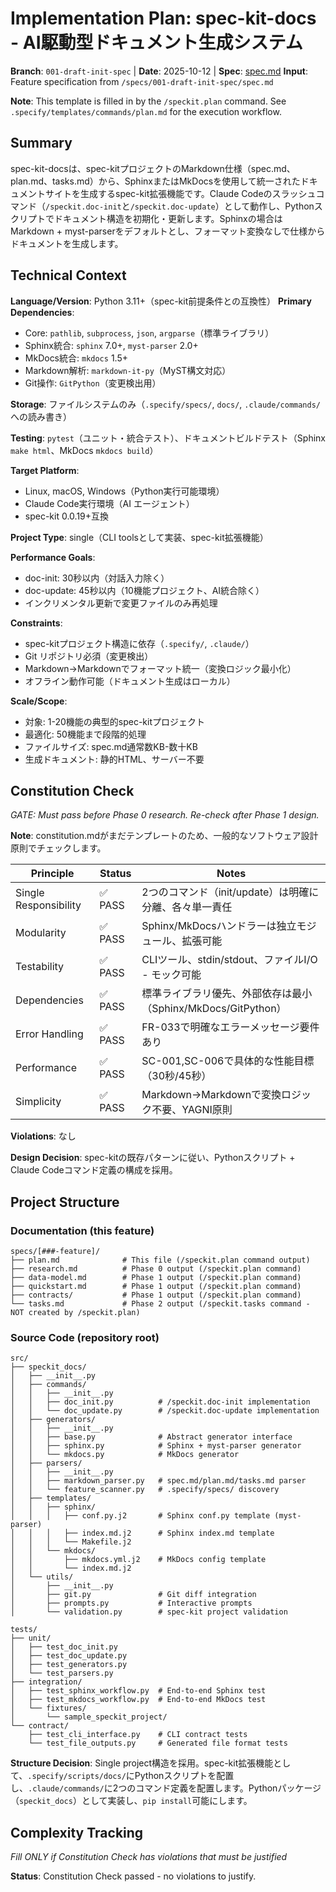 # Implementation Plan: spec-kit-docs - AI駆動型ドキュメント生成システム

**Branch**: `001-draft-init-spec` | **Date**: 2025-10-12 | **Spec**: [spec.md](spec.md)
**Input**: Feature specification from `/specs/001-draft-init-spec/spec.md`

**Note**: This template is filled in by the `/speckit.plan` command. See `.specify/templates/commands/plan.md` for the execution workflow.

## Summary

spec-kit-docsは、spec-kitプロジェクトのMarkdown仕様（spec.md、plan.md、tasks.md）から、SphinxまたはMkDocsを使用して統一されたドキュメントサイトを生成するspec-kit拡張機能です。Claude Codeのスラッシュコマンド（`/speckit.doc-init`と`/speckit.doc-update`）として動作し、Pythonスクリプトでドキュメント構造を初期化・更新します。Sphinxの場合はMarkdown + myst-parserをデフォルトとし、フォーマット変換なしで仕様からドキュメントを生成します。

## Technical Context

**Language/Version**: Python 3.11+（spec-kit前提条件との互換性）
**Primary Dependencies**:
  - Core: `pathlib`, `subprocess`, `json`, `argparse`（標準ライブラリ）
  - Sphinx統合: `sphinx` 7.0+, `myst-parser` 2.0+
  - MkDocs統合: `mkdocs` 1.5+
  - Markdown解析: `markdown-it-py`（MyST構文対応）
  - Git操作: `GitPython`（変更検出用）

**Storage**: ファイルシステムのみ（`.specify/specs/`, `docs/`, `.claude/commands/`への読み書き）

**Testing**: `pytest`（ユニット・統合テスト）、ドキュメントビルドテスト（Sphinx `make html`、MkDocs `mkdocs build`）

**Target Platform**:
  - Linux, macOS, Windows（Python実行可能環境）
  - Claude Code実行環境（AI エージェント）
  - spec-kit 0.0.19+互換

**Project Type**: single（CLI toolsとして実装、spec-kit拡張機能）

**Performance Goals**:
  - doc-init: 30秒以内（対話入力除く）
  - doc-update: 45秒以内（10機能プロジェクト、AI統合除く）
  - インクリメンタル更新で変更ファイルのみ再処理

**Constraints**:
  - spec-kitプロジェクト構造に依存（`.specify/`, `.claude/`）
  - Git リポジトリ必須（変更検出）
  - Markdown→Markdownでフォーマット統一（変換ロジック最小化）
  - オフライン動作可能（ドキュメント生成はローカル）

**Scale/Scope**:
  - 対象: 1-20機能の典型的spec-kitプロジェクト
  - 最適化: 50機能まで段階的処理
  - ファイルサイズ: spec.md通常数KB-数十KB
  - 生成ドキュメント: 静的HTML、サーバー不要

## Constitution Check

*GATE: Must pass before Phase 0 research. Re-check after Phase 1 design.*

**Note**: constitution.mdがまだテンプレートのため、一般的なソフトウェア設計原則でチェックします。

| Principle | Status | Notes |
|-----------|--------|-------|
| Single Responsibility | ✅ PASS | 2つのコマンド（init/update）は明確に分離、各々単一責任 |
| Modularity | ✅ PASS | Sphinx/MkDocsハンドラーは独立モジュール、拡張可能 |
| Testability | ✅ PASS | CLIツール、stdin/stdout、ファイルI/O - モック可能 |
| Dependencies | ✅ PASS | 標準ライブラリ優先、外部依存は最小（Sphinx/MkDocs/GitPython） |
| Error Handling | ✅ PASS | FR-033で明確なエラーメッセージ要件あり |
| Performance | ✅ PASS | SC-001,SC-006で具体的な性能目標（30秒/45秒） |
| Simplicity | ✅ PASS | Markdown→Markdownで変換ロジック不要、YAGNI原則 |

**Violations**: なし

**Design Decision**: spec-kitの既存パターンに従い、Pythonスクリプト + Claude Codeコマンド定義の構成を採用。

## Project Structure

### Documentation (this feature)

```
specs/[###-feature]/
├── plan.md              # This file (/speckit.plan command output)
├── research.md          # Phase 0 output (/speckit.plan command)
├── data-model.md        # Phase 1 output (/speckit.plan command)
├── quickstart.md        # Phase 1 output (/speckit.plan command)
├── contracts/           # Phase 1 output (/speckit.plan command)
└── tasks.md             # Phase 2 output (/speckit.tasks command - NOT created by /speckit.plan)
```

### Source Code (repository root)

```
src/
├── speckit_docs/
│   ├── __init__.py
│   ├── commands/
│   │   ├── __init__.py
│   │   ├── doc_init.py          # /speckit.doc-init implementation
│   │   └── doc_update.py        # /speckit.doc-update implementation
│   ├── generators/
│   │   ├── __init__.py
│   │   ├── base.py              # Abstract generator interface
│   │   ├── sphinx.py            # Sphinx + myst-parser generator
│   │   └── mkdocs.py            # MkDocs generator
│   ├── parsers/
│   │   ├── __init__.py
│   │   ├── markdown_parser.py   # spec.md/plan.md/tasks.md parser
│   │   └── feature_scanner.py   # .specify/specs/ discovery
│   ├── templates/
│   │   ├── sphinx/
│   │   │   ├── conf.py.j2       # Sphinx conf.py template (myst-parser)
│   │   │   ├── index.md.j2      # Sphinx index.md template
│   │   │   └── Makefile.j2
│   │   └── mkdocs/
│   │       ├── mkdocs.yml.j2    # MkDocs config template
│   │       └── index.md.j2
│   └── utils/
│       ├── __init__.py
│       ├── git.py               # Git diff integration
│       ├── prompts.py           # Interactive prompts
│       └── validation.py        # spec-kit project validation

tests/
├── unit/
│   ├── test_doc_init.py
│   ├── test_doc_update.py
│   ├── test_generators.py
│   └── test_parsers.py
├── integration/
│   ├── test_sphinx_workflow.py  # End-to-end Sphinx test
│   ├── test_mkdocs_workflow.py  # End-to-end MkDocs test
│   └── fixtures/
│       └── sample_speckit_project/
└── contract/
    ├── test_cli_interface.py    # CLI contract tests
    └── test_file_outputs.py     # Generated file format tests
```

**Structure Decision**: Single project構造を採用。spec-kit拡張機能として、`.specify/scripts/docs/`にPythonスクリプトを配置し、`.claude/commands/`に2つのコマンド定義を配置します。Pythonパッケージ（`speckit_docs`）として実装し、`pip install`可能にします。

## Complexity Tracking

*Fill ONLY if Constitution Check has violations that must be justified*

**Status**: Constitution Check passed - no violations to justify.

